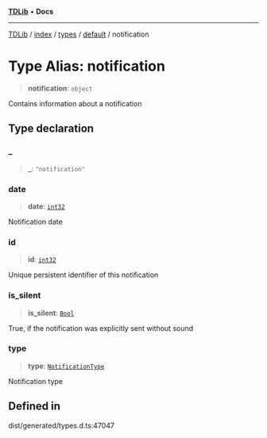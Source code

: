 [**TDLib**](../../../../../../README.md) • **Docs**

***

[TDLib](../../../../../../modules.md) / [index](../../../../../README.md) / [types](../../../README.md) / [default](../README.md) / notification

# Type Alias: notification

> **notification**: `object`

Contains information about a notification

## Type declaration

### \_

> **\_**: `"notification"`

### date

> **date**: [`int32`](int32.md)

Notification date

### id

> **id**: [`int32`](int32.md)

Unique persistent identifier of this notification

### is\_silent

> **is\_silent**: [`Bool`](Bool.md)

True, if the notification was explicitly sent without sound

### type

> **type**: [`NotificationType`](NotificationType.md)

Notification type

## Defined in

dist/generated/types.d.ts:47047
